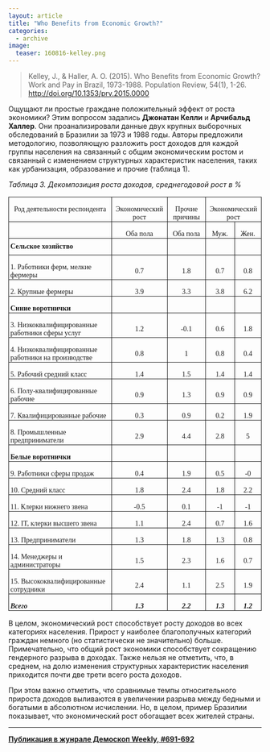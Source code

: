 ```yaml
---
layout: article
title: "Who Benefits from Economic Growth?"
categories: 
  - archive
image:
  teaser: 160816-kelley.png
---
```


> Kelley, J., & Haller, A. O. (2015). Who Benefits from Economic Growth? Work and Pay in Brazil, 1973-1988. Population Review, 54(1), 1-26. http://doi.org/10.1353/prv.2015.0000

Ощущают ли простые граждане положительный эффект от роста экономики? Этим вопросом задались **Джонатан Келли** и **Арчибальд Халлер**. Они проанализировали данные двух крупных выборочных обследований в Бразилии за 1973 и 1988 годы. Авторы предложили методологию, позволяющую разложить рост доходов для каждой группы населения на связанный с общим экономическим ростом и связанный с изменением структурных характеристик населения, таких как урбанизация, образование и прочие (таблица 1).

*Таблица 3. Декомпозиция роста доходов, среднегодовой рост в %*
<style type="text/css">
.tg  {border-collapse:collapse;border-spacing:0;}
.tg td{font-family:Arial, sans-serif;font-size:14px;padding:0px 3px;border-style:solid;border-width:1px;overflow:hidden;word-break:normal;}
.tg th{font-family:Arial, sans-serif;font-size:14px;font-weight:normal;padding:0px 3px;border-style:solid;border-width:1px;overflow:hidden;word-break:normal;}
.tg .tg-ls8f{font-family:Georgia, serif !important;}
.tg .tg-oa1s{font-weight:bold;font-family:Georgia, serif !important;}
.tg .tg-jrsh{font-family:Georgia, serif !important;;text-align:center}
.tg .tg-7i0j{font-weight:bold;font-style:italic;font-family:Georgia, serif !important;;text-align:center}
.tg .tg-kfkf{font-weight:bold;font-style:italic;font-family:Georgia, serif !important;}
</style>
<table class="tg">
  <tr>
    <th class="tg-ls8f">Род деятельности респондента</th>
    <th class="tg-jrsh"><br>  Экономический рост<br>  </th>
    <th class="tg-jrsh"><br>  Прочие причины<br>  </th>
    <th class="tg-jrsh" colspan="2"><br>  Экономический рост<br>  </th>
  </tr>
  <tr>
    <td class="tg-ls8f"></td>
    <td class="tg-jrsh"><br>  Оба пола<br>  </td>
    <td class="tg-jrsh"><br>  Оба пола<br>  </td>
    <td class="tg-jrsh"><br>  Муж.<br>  </td>
    <td class="tg-jrsh"><br>  Жен.<br>  </td>
  </tr>
  <tr>
    <td class="tg-oa1s">Сельское хозяйство<br>  </td>
    <td class="tg-jrsh"><br>   <br>  </td>
    <td class="tg-jrsh"><br>   <br>  </td>
    <td class="tg-jrsh"><br>   <br>  </td>
    <td class="tg-jrsh"><br>   <br>  </td>
  </tr>
  <tr>
    <td class="tg-ls8f"><br>  1. Работники ферм, мелкие фермеры<br>  </td>
    <td class="tg-jrsh"><br>  0.7<br>  </td>
    <td class="tg-jrsh"><br>  1.8<br>  </td>
    <td class="tg-jrsh"><br>  0.7<br>  </td>
    <td class="tg-jrsh"><br>  0.8<br>  </td>
  </tr>
  <tr>
    <td class="tg-ls8f"><br>  2. Крупные фермеры<br>  </td>
    <td class="tg-jrsh"><br>  3.9<br>  </td>
    <td class="tg-jrsh"><br>  3.3<br>  </td>
    <td class="tg-jrsh"><br>  3.8<br>  </td>
    <td class="tg-jrsh"><br>  6.2<br>  </td>
  </tr>
  <tr>
    <td class="tg-oa1s"><br>Синие воротнички<br>  </td>
    <td class="tg-jrsh"><br>   <br>  </td>
    <td class="tg-jrsh"><br>   <br>  </td>
    <td class="tg-jrsh"><br>   <br>  </td>
    <td class="tg-jrsh"><br>   <br>  </td>
  </tr>
  <tr>
    <td class="tg-ls8f"><br>  3. Низкоквалифицированные <br>работники сферы услуг<br>  </td>
    <td class="tg-jrsh"><br>  1.2<br>  </td>
    <td class="tg-jrsh"><br>  -0.1<br>  </td>
    <td class="tg-jrsh"><br>  0.6<br>  </td>
    <td class="tg-jrsh"><br>  1.8<br>  </td>
  </tr>
  <tr>
    <td class="tg-ls8f"><br>  4. Низкоквалифицированные <br>работники на производстве<br>  </td>
    <td class="tg-jrsh"><br>  0.8<br>  </td>
    <td class="tg-jrsh"><br>  1<br>  </td>
    <td class="tg-jrsh"><br>  0.8<br>  </td>
    <td class="tg-jrsh"><br>  0.4<br>  </td>
  </tr>
  <tr>
    <td class="tg-ls8f"><br>  5. Рабочий средний класс<br>  </td>
    <td class="tg-jrsh"><br>  1.4<br>  </td>
    <td class="tg-jrsh"><br>  1.5<br>  </td>
    <td class="tg-jrsh"><br>  1.4<br>  </td>
    <td class="tg-jrsh"><br>  1.4<br>  </td>
  </tr>
  <tr>
    <td class="tg-ls8f"><br>  6. Полу-квалифицированные рабочие<br>  </td>
    <td class="tg-jrsh"><br>  0.9<br>  </td>
    <td class="tg-jrsh"><br>  1.3<br>  </td>
    <td class="tg-jrsh"><br>  0.9<br>  </td>
    <td class="tg-jrsh"><br>  0.9<br>  </td>
  </tr>
  <tr>
    <td class="tg-ls8f"><br>  7. Квалифицированные рабочие<br>  </td>
    <td class="tg-jrsh"><br>  0.3<br>  </td>
    <td class="tg-jrsh"><br>  0.9<br>  </td>
    <td class="tg-jrsh"><br>  0.2<br>  </td>
    <td class="tg-jrsh"><br>  1.9<br>  </td>
  </tr>
  <tr>
    <td class="tg-ls8f"><br>  8. Промышленные предприниматели <br>  </td>
    <td class="tg-jrsh"><br>  2.9<br>  </td>
    <td class="tg-jrsh"><br>  4.4<br>  </td>
    <td class="tg-jrsh"><br>  2.8<br>  </td>
    <td class="tg-jrsh"><br>  5<br>  </td>
  </tr>
  <tr>
    <td class="tg-oa1s"><br>  Белые воротнички<br>  </td>
    <td class="tg-jrsh"><br>   <br>  </td>
    <td class="tg-jrsh"><br>   <br>  </td>
    <td class="tg-jrsh"><br>   <br>  </td>
    <td class="tg-jrsh"><br>   <br>  </td>
  </tr>
  <tr>
    <td class="tg-ls8f"><br>  9. Работники сферы продаж<br>  </td>
    <td class="tg-jrsh"><br>  0.4<br>  </td>
    <td class="tg-jrsh"><br>  1.9<br>  </td>
    <td class="tg-jrsh"><br>  0.5<br>  </td>
    <td class="tg-jrsh"><br>  -0<br>  </td>
  </tr>
  <tr>
    <td class="tg-ls8f"><br>  10. Средний класс<br>  </td>
    <td class="tg-jrsh"><br>  1.8<br>  </td>
    <td class="tg-jrsh"><br>  2.4<br>  </td>
    <td class="tg-jrsh"><br>  1.8<br>  </td>
    <td class="tg-jrsh"><br>  2.2<br>  </td>
  </tr>
  <tr>
    <td class="tg-ls8f"><br>  11. Клерки нижнего звена<br>  </td>
    <td class="tg-jrsh"><br>  -0.5<br>  </td>
    <td class="tg-jrsh"><br>  0.1<br>  </td>
    <td class="tg-jrsh"><br>  -1<br>  </td>
    <td class="tg-jrsh"><br>  -1<br>  </td>
  </tr>
  <tr>
    <td class="tg-ls8f"><br>  12. IT, клерки высшего звена<br>  </td>
    <td class="tg-jrsh"><br>  1.1<br>  </td>
    <td class="tg-jrsh"><br>  2.4<br>  </td>
    <td class="tg-jrsh"><br>  0.7<br>  </td>
    <td class="tg-jrsh"><br>  1.6<br>  </td>
  </tr>
  <tr>
    <td class="tg-ls8f"><br>  13. Предприниматели<br>  </td>
    <td class="tg-jrsh"><br>  1.3<br>  </td>
    <td class="tg-jrsh"><br>  1.8<br>  </td>
    <td class="tg-jrsh"><br>  1.3<br>  </td>
    <td class="tg-jrsh"><br>  0.8<br>  </td>
  </tr>
  <tr>
    <td class="tg-ls8f"><br>  14. Менеджеры и администраторы<br>  </td>
    <td class="tg-jrsh"><br>  1.5<br>  </td>
    <td class="tg-jrsh"><br>  2.3<br>  </td>
    <td class="tg-jrsh"><br>  1.6<br>  </td>
    <td class="tg-jrsh"><br>  0.7<br>  </td>
  </tr>
  <tr>
    <td class="tg-ls8f"><br>  15. Высококвалифицированные сотрудники<br>  </td>
    <td class="tg-jrsh"><br>  2.4<br>  </td>
    <td class="tg-jrsh"><br>  1.1<br>  </td>
    <td class="tg-jrsh"><br>  2.5<br>  </td>
    <td class="tg-jrsh"><br>  1.9<br>  </td>
  </tr>
  <tr>
    <td class="tg-kfkf"><br>  Всего<br>  </td>
    <td class="tg-7i0j"><br>  1.3<br>  </td>
    <td class="tg-7i0j"><br>  2.2<br>  </td>
    <td class="tg-7i0j"><br>  1.3<br>  </td>
    <td class="tg-7i0j"><br>  1.2<br>  </td>
  </tr>
</table>

В целом, экономический рост способствует росту доходов во всех категориях населения. Прирост у наиболее благополучных категорий граждан немного (но статистически не значительно) больше. Примечательно, что общий рост экономики способствует сокращению гендерного разрыва в доходах. Также нельзя не отметить, что, в среднем, на долю изменения структурных характеристик населения приходится почти две трети всего роста доходов.

При этом важно отметить, что сравнимые темпы относительного прироста доходов выливаются в увеличении разрыва между бедными и богатыми в абсолютном исчислении. Но, в целом, пример Бразилии показывает, что экономический рост обогащает всех жителей страны.

***
**[Публикация в жунрале Демоскоп Weekly, #691-692](http://demoscope.ru/weekly/2016/0691/digest02.php)**